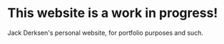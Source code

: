 # This website is a work in progress!

Jack Derksen's personal website, for portfolio purposes and such.
